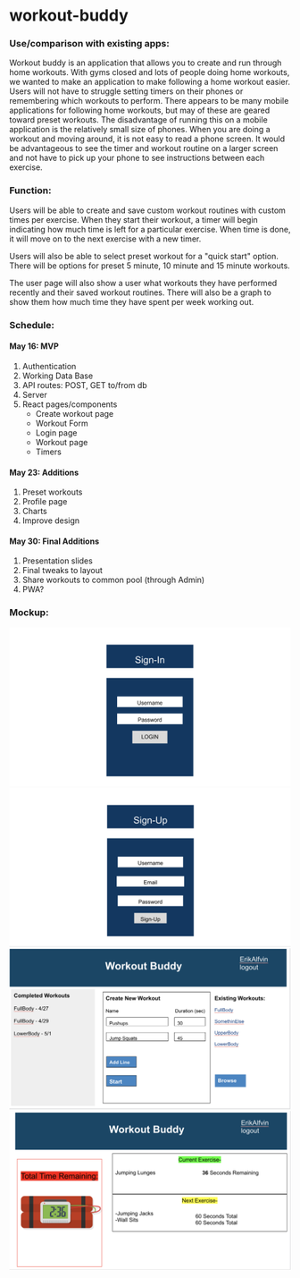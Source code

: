 # workout-buddy

### Use/comparison with existing apps:

Workout buddy is an application that allows you to create and run through home workouts. With gyms closed and lots of people doing home workouts, we wanted to make an application to make following a home workout easier. Users will not have to struggle setting timers on their phones or remembering which workouts to perform. There appears to be many mobile applications for following home workouts, but may of these are geared toward preset workouts. The disadvantage of running this on a mobile application is the relatively small size of phones. When you are doing a workout and moving around, it is not easy to read a phone screen. It would be advantageous to see the timer and workout routine on a larger screen and not have to pick up your phone to see instructions between each exercise.

### Function:

Users will be able to create and save custom workout routines with custom times per exercise. When they start their workout, a timer will begin indicating how much time is left for a particular exercise. When time is done, it will move on to the next exercise with a new timer.

Users will also be able to select preset workout for a "quick start" option. There will be options for preset 5 minute, 10 minute and 15 minute workouts.

The user page will also show a user what workouts they have performed recently and their saved workout routines. There will also be a graph to show them how much time they have spent per week working out.

### Schedule:

#### May 16: MVP
1. Authentication
2. Working Data Base
3. API routes: POST, GET to/from db
4. Server
5. React pages/components
    * Create workout page
    * Workout Form
    * Login page
    * Workout page
    * Timers

#### May 23: Additions
1. Preset workouts
2. Profile page
3. Charts
4. Improve design

#### May 30: Final Additions
1. Presentation slides
2. Final tweaks to layout
3. Share workouts to common pool (through Admin)
4. PWA?

### Mockup:
![Sign In](./Sign-in.jpg?raw=true "Sign In")
![Sign Up](./Sign-up.jpg?raw=true "Sign Up")
![Workout Buddy](./landingPage.jpg?raw=true "Workout Buddy")
![Workout Page](./Workout-Page.jpg?raw=true "Workout Page")